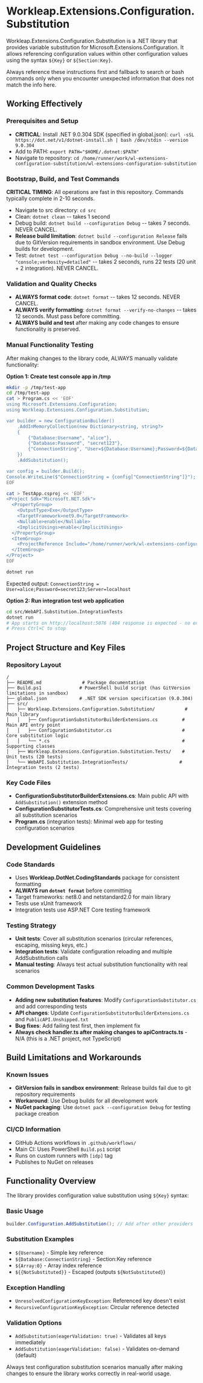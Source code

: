 # Workleap.Extensions.Configuration.Substitution

Workleap.Extensions.Configuration.Substitution is a .NET library that provides variable substitution for Microsoft.Extensions.Configuration. It allows referencing configuration values within other configuration values using the syntax `${Key}` or `${Section:Key}`.

Always reference these instructions first and fallback to search or bash commands only when you encounter unexpected information that does not match the info here.

## Working Effectively

### Prerequisites and Setup
- **CRITICAL**: Install .NET 9.0.304 SDK (specified in global.json): `curl -sSL https://dot.net/v1/dotnet-install.sh | bash /dev/stdin --version 9.0.304`
- Add to PATH: `export PATH="$HOME/.dotnet:$PATH"`
- Navigate to repository: `cd /home/runner/work/wl-extensions-configuration-substitution/wl-extensions-configuration-substitution`

### Bootstrap, Build, and Test Commands
**CRITICAL TIMING**: All operations are fast in this repository. Commands typically complete in 2-10 seconds.
- Navigate to src directory: `cd src`
- Clean: `dotnet clean` -- takes 1 second
- Debug build: `dotnet build --configuration Debug` -- takes 7 seconds. NEVER CANCEL.
- **Release build limitation**: `dotnet build --configuration Release` fails due to GitVersion requirements in sandbox environment. Use Debug builds for development.
- Test: `dotnet test --configuration Debug --no-build --logger "console;verbosity=detailed"` -- takes 2 seconds, runs 22 tests (20 unit + 2 integration). NEVER CANCEL.

### Validation and Quality Checks
- **ALWAYS format code**: `dotnet format` -- takes 12 seconds. NEVER CANCEL.
- **ALWAYS verify formatting**: `dotnet format --verify-no-changes` -- takes 12 seconds. Must pass before committing.
- **ALWAYS build and test** after making any code changes to ensure functionality is preserved.

### Manual Functionality Testing
After making changes to the library code, ALWAYS manually validate functionality:

**Option 1: Create test console app in /tmp**
```bash
mkdir -p /tmp/test-app
cd /tmp/test-app
cat > Program.cs << 'EOF'
using Microsoft.Extensions.Configuration;
using Workleap.Extensions.Configuration.Substitution;

var builder = new ConfigurationBuilder()
    .AddInMemoryCollection(new Dictionary<string, string?> 
    {
        {"Database:Username", "alice"},
        {"Database:Password", "secret123"},
        {"ConnectionString", "User=${Database:Username};Password=${Database:Password};Server=localhost"}
    })
    .AddSubstitution();

var config = builder.Build();
Console.WriteLine($"ConnectionString = {config["ConnectionString"]}");
EOF

cat > TestApp.csproj << 'EOF'
<Project Sdk="Microsoft.NET.Sdk">
  <PropertyGroup>
    <OutputType>Exe</OutputType>
    <TargetFramework>net9.0</TargetFramework>
    <Nullable>enable</Nullable>
    <ImplicitUsings>enable</ImplicitUsings>
  </PropertyGroup>
  <ItemGroup>
    <ProjectReference Include="/home/runner/work/wl-extensions-configuration-substitution/wl-extensions-configuration-substitution/src/Workleap.Extensions.Configuration.Substitution/Workleap.Extensions.Configuration.Substitution.csproj" />
  </ItemGroup>
</Project>
EOF

dotnet run
```
Expected output: `ConnectionString = User=alice;Password=secret123;Server=localhost`

**Option 2: Run integration test web application**
```bash
cd src/WebAPI.Substitution.IntegrationTests
dotnet run
# App starts on http://localhost:5076 (404 response is expected - no endpoints defined)
# Press Ctrl+C to stop
```

## Project Structure and Key Files

### Repository Layout
```
/
├── README.md               # Package documentation
├── Build.ps1              # PowerShell build script (has GitVersion limitations in sandbox)
├── global.json            # .NET SDK version specification (9.0.304)
├── src/
│   ├── Workleap.Extensions.Configuration.Substitution/           # Main library
│   │   ├── ConfigurationSubstitutorBuilderExtensions.cs         # Main API entry point
│   │   ├── ConfigurationSubstitutor.cs                          # Core substitution logic
│   │   └── *.cs                                                 # Supporting classes
│   ├── Workleap.Extensions.Configuration.Substitution.Tests/    # Unit tests (20 tests)
│   └── WebAPI.Substitution.IntegrationTests/                   # Integration tests (2 tests)
```

### Key Code Files
- **ConfigurationSubstitutorBuilderExtensions.cs**: Main public API with `AddSubstitution()` extension method
- **ConfigurationSubstitutorTests.cs**: Comprehensive unit tests covering all substitution scenarios
- **Program.cs** (integration tests): Minimal web app for testing configuration scenarios

## Development Guidelines

### Code Standards
- Uses **Workleap.DotNet.CodingStandards** package for consistent formatting
- **ALWAYS run `dotnet format`** before committing
- Target frameworks: net8.0 and netstandard2.0 for main library
- Tests use xUnit framework
- Integration tests use ASP.NET Core testing framework

### Testing Strategy
- **Unit tests**: Cover all substitution scenarios (circular references, escaping, missing keys, etc.)
- **Integration tests**: Validate configuration reloading and multiple AddSubstitution calls
- **Manual testing**: Always test actual substitution functionality with real scenarios

### Common Development Tasks
- **Adding new substitution features**: Modify `ConfigurationSubstitutor.cs` and add corresponding tests
- **API changes**: Update `ConfigurationSubstitutorBuilderExtensions.cs` and `PublicAPI.Unshipped.txt`
- **Bug fixes**: Add failing test first, then implement fix
- **Always check handler.ts after making changes to apiContracts.ts** - N/A (this is a .NET project, not TypeScript)

## Build Limitations and Workarounds

### Known Issues
- **GitVersion fails in sandbox environment**: Release builds fail due to git repository requirements
- **Workaround**: Use Debug builds for all development work
- **NuGet packaging**: Use `dotnet pack --configuration Debug` for testing package creation

### CI/CD Information
- GitHub Actions workflows in `.github/workflows/`
- Main CI: Uses PowerShell `Build.ps1` script
- Runs on custom runners with `[idp]` tag
- Publishes to NuGet on releases

## Functionality Overview

The library provides configuration value substitution using `${Key}` syntax:

### Basic Usage
```csharp
builder.Configuration.AddSubstitution(); // Add after other providers
```

### Substitution Examples
- `${Username}` - Simple key reference
- `${Database:ConnectionString}` - Section:Key reference  
- `${Array:0}` - Array index reference
- `${{NotSubstituted}}` - Escaped (outputs `${NotSubstituted}`)

### Exception Handling
- `UnresolvedConfigurationKeyException`: Referenced key doesn't exist
- `RecursiveConfigurationKeyException`: Circular reference detected

### Validation Options
- `AddSubstitution(eagerValidation: true)` - Validates all keys immediately
- `AddSubstitution(eagerValidation: false)` - Validates on-demand (default)

Always test configuration substitution scenarios manually after making changes to ensure the library works correctly in real-world usage.